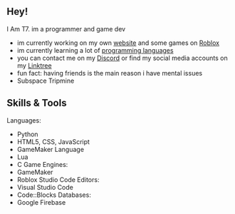 ## Hey!
I Am T7. im a programmer and game dev
- im currently working on my own [website](https://real-t7.github.io/) and some games on [Roblox](https://www.roblox.com/users/3832529906/profile)
- im currently learning a lot of [programming languages](#skills--tools)
- you can contact me on my [Discord](https://discordapp.com/users/878845118369636433) or find my social media accounts on my [Linktree](https://linktr.ee/TheReal_T7)
- fun fact: having friends is the main reason i have mental issues
- Subspace Tripmine
## Skills & Tools
Languages:
- Python
- HTML5, CSS, JavaScript
- GameMaker Language
- Lua
- C
Game Engines:
- GameMaker
- Roblox Studio
Code Editors:
- Visual Studio Code
- Code::Blocks
Databases:
- Google Firebase
